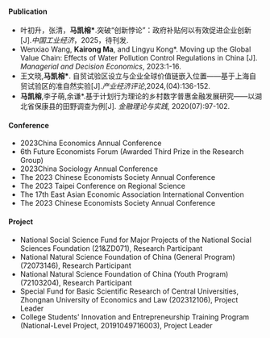 #### Publication 

-  叶初升，张清，<strong>马凯榕*</strong>.突破“创新悖论”：政府补贴何以有效促进企业创新[J].<i>中国工业经济</i>，2025，待刊发.
-  Wenxiao Wang, <strong>Kairong Ma</strong>, and Lingyu Kong*. Moving up the Global Value Chain: Effects of Water Pollution Control Regulations in China [J]. <i>Managerial and Decision Economics</i>, 2023:1-16.  
- 王文晓,<strong>马凯榕*</strong>. 自贸试验区设立与企业全球价值链嵌入位置——基于上海自贸试验区的准自然实验[J].<i>产业经济评论</i>,2024,(04):136-152.
- <strong>马凯榕</strong>,李子萌,余谦*.基于计划行为理论的乡村数字普惠金融发展研究——以湖北省保康县的田野调查为例[J]. <i>金融理论与实践</i>, 2020(07):97-102.

#### Conference
- 2023China Economics Annual Conference  
- 6th Future Economists Forum (Awarded Third Prize in the Research Group) 
- 2023China Sociology Annual Conference 
- The 2023 Chinese Economists Society Annual Conference  
- The 2023 Taipei Conference on Regional Science 
- The 17th East Asian Economic Association International Convention 
- The 2023 Chinese Economists Society Annual Conference

#### Project
- National Social Science Fund for Major Projects of the National Social Sciences Foundation (21&ZD071), Research Participant  
- National Natural Science Foundation of China (General Program) (72073146), Research Participant  
- National Natural Science Foundation of China (Youth Program) (72103204), Research Participant  
- Special Fund for Basic Scientific Research of Central Universities, Zhongnan University of Economics and Law (202312106), Project Leader  
- College Students' Innovation and Entrepreneurship Training Program (National-Level Project, 20191049716003), Project Leader